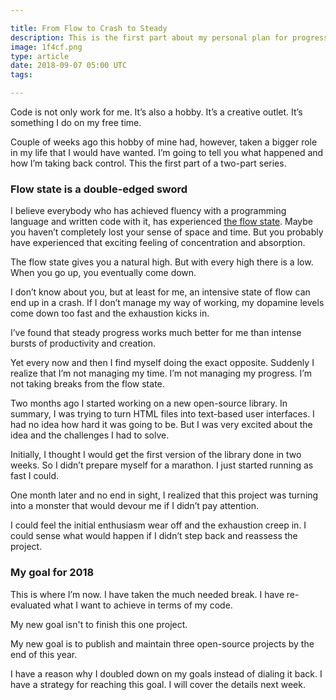 ```yaml
---

title: From Flow to Crash to Steady
description: This is the first part about my personal plan for progress for the rest of 2018
image: 1f4cf.png
type: article
date: 2018-09-07 05:00 UTC
tags:

---
```


Code is not only work for me. It’s also a hobby. It’s a creative outlet. It’s something I do on my free time.

Couple of weeks ago this hobby of mine had, however, taken a bigger role in my life that I would have wanted. I’m going to tell you what happened and how I’m taking back control. This the first part of a two-part series.

### Flow state is a double-edged sword

I believe everybody who has achieved fluency with a programming language and written code with it, has experienced [the flow state](https://en.wikipedia.org/wiki/Flow_(psychology)). Maybe you haven’t completely lost your sense of space and time. But you probably have experienced that exciting feeling of concentration and absorption.

The flow state gives you a natural high. But with every high there is a low. When you go up, you eventually come down.

I don’t know about you, but at least for me, an intensive state of flow can end up in a crash. If I don’t manage my way of working, my dopamine levels come down too fast and the exhaustion kicks in.

I’ve found that steady progress works much better for me than intense bursts of productivity and creation.

Yet every now and then I find myself doing the exact opposite. Suddenly I realize that I’m not managing my time. I’m not managing my progress. I’m not taking breaks from the flow state.

Two months ago I started working on a new open-source library. In summary, I was trying to turn HTML files into text-based user interfaces. I had no idea how hard it was going to be. But I was very excited about the idea and the challenges I had to solve.

Initially, I thought I would get the first version of the library done in two weeks. So I didn’t prepare myself for a marathon. I just started running as fast I could.

One month later and no end in sight, I realized that this project was turning into a monster that would devour me if I didn’t pay attention.

I could feel the initial enthusiasm wear off and the exhaustion creep in. I could sense what would happen if I didn’t step back and reassess the project.

### My goal for 2018

This is where I’m now. I have taken the much needed break. I have re-evaluated what I want to achieve in terms of my code.

My new goal isn't to finish this one project.

My new goal is to publish and maintain three open-source projects by the end of this year.

I have a reason why I doubled down on my goals instead of dialing it back. I have a strategy for reaching this goal. I will cover the details next week.
